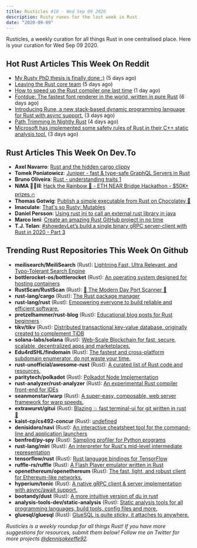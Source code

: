 ```yaml
---
title: Rusticles #10 - Wed Sep 09 2020
description: Rusty runes for the last week in Rust
date: "2020-09-09"
---
```


Rusticles, a weekly curation for all things Rust in one centralised place. Here is your curation for Wed Sep 09 2020.

## Hot Rust Articles This Week On Reddit

- [My Rusty PhD thesis is finally done :)](https://www.reddit.com/r/rust/comments/ilwkrl/my_rusty_phd_thesis_is_finally_done/) (5 days ago)
- [Leaving the Rust core team](https://www.reddit.com/r/rust/comments/im98yg/leaving_the_rust_core_team/) (5 days ago)
- [How to speed up the Rust compiler one last time](https://www.reddit.com/r/rust/comments/ioh9yi/how_to_speed_up_the_rust_compiler_one_last_time/) (1 day ago)
- [Fontdue: The fastest font renderer in the world, written in pure Rust](https://www.reddit.com/r/rust/comments/ilnd41/fontdue_the_fastest_font_renderer_in_the_world/) (6 days ago)
- [Introducing Rune, a new stack-based dynamic programming language for Rust with async support.](https://www.reddit.com/r/rust/comments/in67d3/introducing_rune_a_new_stackbased_dynamic/) (3 days ago)
- [Path Trimming In Nightly Rust](https://www.reddit.com/r/rust/comments/imhd1s/path_trimming_in_nightly_rust/) (4 days ago)
- [Microsoft has implemented some safety rules of Rust in their C++ static analysis tool.](https://www.reddit.com/r/rust/comments/imy9lg/microsoft_has_implemented_some_safety_rules_of/) (3 days ago)

## Rust Articles This Week On Dev.To

- **Axel Navarro**: [Rust and the hidden cargo clippy](https://dev.to/cloudx/rust-and-the-hidden-cargo-clippy-2a2e)
- **Tomek Poniatowicz**: [Juniper - fast & type-safe GraphQL Servers in Rust](https://dev.to/graphqleditor/juniper-fast-type-safe-graphql-servers-in-rust-3jfc)
- **Bruno Oliveira**: [Rust - understanding traits 1](https://dev.to/brunooliveira/rust-understanding-traits-1-45md)
- **NiMA 🤖🧠⛓️**: [Hack the Rainbow 🌈 - ETH NEAR Bridge Hackathon - \$50K+ prizes 🔥](https://dev.to/insidenima/hack-the-rainbow-eth-near-bridge-hackathon-50k-prizes-ia5)
- **Thomas Gotwig**: [Publish a simple executable from Rust on Chocolatey 🍫](https://dev.to/tgotwig/publish-a-simple-executable-from-rust-on-chocolatey-2pbl)
- **Imaculate**: [That's so Rusty: Mutables](https://dev.to/imaculate3/that-s-so-rusty-mutables-5b40)
- **Daniel Persson**: [Using rust jni to call an external rust library in java](https://dev.to/kalaspuffar/using-rust-jni-to-call-an-external-rust-library-in-java-2od7)
- **Marco Ieni**: [Create an amazing Rust GitHub project in no time](https://dev.to/marcoieni/create-an-amazing-rust-github-project-in-no-time-4d4b)
- **T.J. Telan**: [#showdevLet’s build a single binary gRPC server-client with Rust in 2020 - Part 3](https://dev.to/tjtelan/let-s-build-a-single-binary-grpc-server-client-with-rust-in-2020-part-3-3fo8)

## Trending Rust Repositories This Week On Github

- **meilisearch/MeiliSearch** (Rust): [Lightning Fast, Ultra Relevant, and Typo-Tolerant Search Engine](https://github.com/meilisearch/MeiliSearch)
- **bottlerocket-os/bottlerocket** (Rust): [An operating system designed for hosting containers](https://github.com/bottlerocket-os/bottlerocket)
- **RustScan/RustScan** (Rust): [🤖 The Modern Day Port Scanner 🤖](https://github.com/RustScan/RustScan)
- **rust-lang/cargo** (Rust): [The Rust package manager](https://github.com/rust-lang/cargo)
- **rust-lang/rust** (Rust): [Empowering everyone to build reliable and efficient software.](https://github.com/rust-lang/rust)
- **pretzelhammer/rust-blog** (Rust): [Educational blog posts for Rust beginners](https://github.com/pretzelhammer/rust-blog)
- **tikv/tikv** (Rust): [Distributed transactional key-value database, originally created to complement TiDB](https://github.com/tikv/tikv)
- **solana-labs/solana** (Rust): [Web-Scale Blockchain for fast, secure, scalable, decentralized apps and marketplaces.](https://github.com/solana-labs/solana)
- **Edu4rdSHL/findomain** (Rust): [The fastest and cross-platform subdomain enumerator, do not waste your time.](https://github.com/Edu4rdSHL/findomain)
- **rust-unofficial/awesome-rust** (Rust): [A curated list of Rust code and resources.](https://github.com/rust-unofficial/awesome-rust)
- **paritytech/polkadot** (Rust): [Polkadot Node Implementation](https://github.com/paritytech/polkadot)
- **rust-analyzer/rust-analyzer** (Rust): [An experimental Rust compiler front-end for IDEs](https://github.com/rust-analyzer/rust-analyzer)
- **seanmonstar/warp** (Rust): [A super-easy, composable, web server framework for warp speeds.](https://github.com/seanmonstar/warp)
- **extrawurst/gitui** (Rust): [Blazing 💥 fast terminal-ui for git written in rust 🦀](https://github.com/extrawurst/gitui)
- **kaist-cp/cs492-concur** (Rust): [undefined](https://github.com/kaist-cp/cs492-concur)
- **denisidoro/navi** (Rust): [An interactive cheatsheet tool for the command-line and application launchers](https://github.com/denisidoro/navi)
- **benfred/py-spy** (Rust): [Sampling profiler for Python programs](https://github.com/benfred/py-spy)
- **rust-lang/miri** (Rust): [An interpreter for Rust's mid-level intermediate representation](https://github.com/rust-lang/miri)
- **tensorflow/rust** (Rust): [Rust language bindings for TensorFlow](https://github.com/tensorflow/rust)
- **ruffle-rs/ruffle** (Rust): [A Flash Player emulator written in Rust](https://github.com/ruffle-rs/ruffle)
- **openethereum/openethereum** (Rust): [The fast, light, and robust client for Ethereum-like networks.](https://github.com/openethereum/openethereum)
- **hyperium/tonic** (Rust): [A native gRPC client & server implementation with async/await support.](https://github.com/hyperium/tonic)
- **bootandy/dust** (Rust): [A more intuitive version of du in rust](https://github.com/bootandy/dust)
- **analysis-tools-dev/static-analysis** (Rust): [Static analysis tools for all programming languages, build tools, config files and more.](https://github.com/analysis-tools-dev/static-analysis)
- **gluesql/gluesql** (Rust): [GlueSQL is quite sticky, it attaches to anywhere.](https://github.com/gluesql/gluesql)

_Rusticles is a weekly roundup for all things Rust! If you have more suggestions for resources, submit them below! Follow me on Twitter for more projects [@dennisokeeffe92](https://twitter.com/dennisokeeffe92)._
